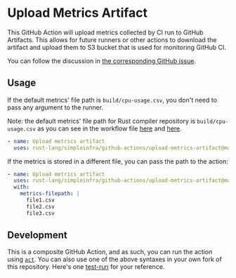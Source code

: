 # Upload Metrics Artifact

This GitHub Action will upload metrics collected by CI run to GitHub Artifacts.
This allows for future runners or other actions to download the artifact and
upload them to S3 bucket that is used for monitoring GitHub CI.

You can follow the discussion in [the corresponding GitHub issue][issue-source].

## Usage

If the default metrics' file path is `build/cpu-usage.csv`, you don't need to
pass any argument to the runner.

Note: the default metrics' file path for Rust compiler repository is
`build/cpu-usage.csv` as you can see in the workflow file
[here][rust-cpu-collector-ci] and [here][rust-cpu-collector-script].

```yaml
- name: Upload metrics artifact
  uses: rust-lang/simpleinfra/github-actions/upload-metrics-artifact@master
```

If the metrics is stored in a different file, you can pass the path to the
action:

```yaml
- name: Upload metrics artifact
  uses: rust-lang/simpleinfra/github-actions/upload-metrics-artifact@master
  with:
    metrics-filepath: |
      file1.csv
      file2.csv
      file3.csv
```

## Development

This is a composite GitHub Action, and as such, you can run the action using
[`act`][act-github]. You can also use one of the above syntaxes in your own
fork of this repository. Here's one [test-run][first-test-run] for your
reference.

[issue-source]: https://github.com/rust-lang/infra-team/issues/74
[act-github]: https://github.com/nektos/act
[rust-cpu-collector-ci]: https://github.com/rust-lang/rust/blob/1.72.1/.github/workflows/ci.yml#L90
[rust-cpu-collector-script]: https://github.com/rust-lang/rust/blob/1.72.1/src/ci/scripts/collect-cpu-stats.sh#L10
[first-test-run]: https://github.com/meysam81/simpleinfra/actions/runs/6283641163
